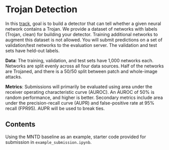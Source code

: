# **Trojan Detection**

In this [track](https://codalab.lisn.upsaclay.fr/competitions/5951), goal is to build a detector that can tell whether a given neural network contains a Trojan. We provide a dataset of networks with labels (Trojan, clean) for building your detector. Training additional networks to augment this dataset is not allowed. You will submit predictions on a set of validation/test networks to the evaluation server. The validation and test sets have held-out labels. 

**Data**: The training, validation, and test sets have 1,000 networks each. Networks are split evenly across all four data sources. Half of the networks are Trojaned, and there is a 50/50 split between patch and whole-image attacks.

**Metrics**: Submissions will primarily be evaluated using area under the receiver operating characteristic curve (AUROC). An AUROC of 50% is random performance, and higher is better. Secondary metrics include area under the precision-recall curve (AUPR) and false-positive rate at 95% recall (FPR95). AUPR will be used to break ties.

## Contents

Using the MNTD baseline as an example, starter code provided for submission in ```example_submission.ipynb```.
